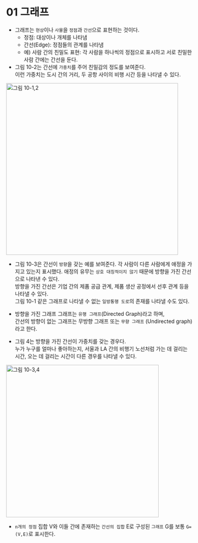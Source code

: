 # 01 그래프

- 그래프는 `현상`이나 `사물`을 `정점`과 `간선`으로 표현하는 것이다. <br />
    - 정점: 대상이나 개체를 나타냄
    - 간선(Edge): 정점들의 관계를 나타냄
    - 예) 사람 간의 친밀도 표현: 각 사람을 하나씩의 정점으로 표시하고 서로 친밀한 사람 간에는 간선을 둔다.
- 그림 10-2는 간선에 `가중치`를 주어 친밀감의 정도를 보여준다.  <br /> 
이런 가중치는 도시 간의 거리, 두 공항 사이의 비행 시간 등을 나타낼 수 있다.

<img width="462" alt="그림 10-1,2" src="https://user-images.githubusercontent.com/40673012/97234640-986b7300-1824-11eb-9a88-33de0af2535c.png">

- 그림 10-3은 간선이 `방향`을 갖는 예를 보여준다. 각 사람이 다른 사람에게 애정을 가지고 있는지 표시했다.
애정의 유무는 `상호 대칭적이지 않기` 때문에 방향을 가진 간선으로 나타낸 수 있다. <br />
방향을 가진 간선은 기업 간의 제품 공급 관계, 제품 생산 공정에서 선후 관계 등을 나타낼 수 있다. <br />
그림 10-1 같은 그래프로 나타낼 수 없는 `일방통행 도로`의 존재를 나타낼 수도 있다. <br />

- 방향을 가진 그래프 그래프는 `유행 그래프`(Directed Graph)라고 하며, <br />
간선의 방향이 없는 그래프는 무방향 그래프 또는  `무향 그래프` (Undirected graph)라고 한다. <br />

- 그림 4는 방향을 가진 간선이 가중치를 갖는 경우다. <br />
누가 누구를 얼마나 좋아하는지, 서울과 LA 간의 비행기 노선처럼 가는 데 걸리는 시간, 오는 데 걸리는 시간이 다른 경우를 나타낼 수 있다.

<img width="410" alt="그림 10-3,4" src="https://user-images.githubusercontent.com/40673012/97234638-973a4600-1824-11eb-8e2f-f774fd555777.png">


- `n개의 정점` 집합 V와 이들 간에 존재하는 `간선의 집합` E로 구성된 `그래프` G를 보통 `G=(V,E)`로 표시한다.



